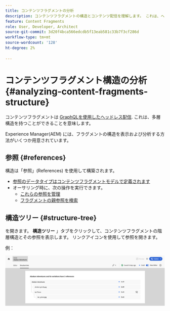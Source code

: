 ```yaml
---
title: コンテンツフラグメントの分析
description: コンテンツフラグメントの構造とコンテンツ配信を理解します。 これは、ヘッドレス配信とページオーサリングの両方に関する情報を提供します。
feature: Content Fragments
role: User, Developer, Architect
source-git-commit: 3d20f4bca566edcdb5f13eab581c33b7f3cf286d
workflow-type: tm+mt
source-wordcount: '128'
ht-degree: 2%

---
```



# コンテンツフラグメント構造の分析 {#analyzing-content-fragments-structure}

コンテンツフラグメントは [GraphQLを使用したヘッドレス配信](/help/sites-cloud/administering/content-fragments/content-delivery-with-graphql.md). これは、多層構造を持つことができることを意味します。

Experience Manager(AEM) には、フラグメントの構造を表示および分析する方法がいくつか用意されています。

## 参照 {#references}

構造は「参照」(References) を使用して構築されます。

* [参照のデータタイプはコンテンツフラグメントモデルで定義されます](/help/sites-cloud/administering/content-fragments/content-fragment-models.md#using-references-to-form-nested-content)
* オーサリング時に、次の操作を実行できます。
   * [これらの参照を管理](/help/sites-cloud/administering/content-fragments/authoring.md##manage-references)
   * [フラグメントの親参照を検索](/help/sites-cloud/administering/content-fragments/managing.md#parent-references-fragment)

## 構造ツリー {#structure-tree}

を開きます。 **構造ツリー** 」タブをクリックして、コンテンツフラグメントの階層構造とその参照を表示します。 リンクアイコンを使用して参照を開きます。

例：

![コンテンツフラグメントエディター — 構造ツリー](assets/cf-authoring-structure-tree.png)